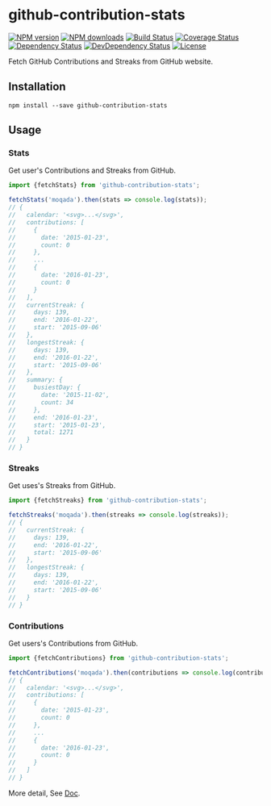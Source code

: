 # github-contribution-stats

[![NPM version][npm-image]][npm-url]
[![NPM downloads][npm-download-image]][npm-download-url]
[![Build Status][travis-image]][travis-url]
[![Coverage Status][codecov-image]][codecov-url]
[![Dependency Status][daviddm-image]][daviddm-url]
[![DevDependency Status][daviddm-dev-image]][daviddm-dev-url]
[![License][license-image]][license-url]

Fetch GitHub Contributions and Streaks from GitHub website.


## Installation

```
npm install --save github-contribution-stats
```


## Usage

### Stats

Get user's Contributions and Streaks from GitHub.

```javascript
import {fetchStats} from 'github-contribution-stats';

fetchStats('moqada').then(stats => console.log(stats));
// {
//   calendar: '<svg>...</svg>',
//   contributions: [
//     {
//       date: '2015-01-23',
//       count: 0
//     },
//     ...
//     {
//       date: '2016-01-23',
//       count: 0
//     }
//   ],
//   currentStreak: {
//     days: 139,
//     end: '2016-01-22',
//     start: '2015-09-06'
//   },
//   longestStreak: {
//     days: 139,
//     end: '2016-01-22',
//     start: '2015-09-06'
//   },
//   summary: {
//     busiestDay: {
//       date: '2015-11-02',
//       count: 34
//     },
//     end: '2016-01-23',
//     start: '2015-01-23',
//     total: 1271
//   }
// }
```


### Streaks

Get uses's Streaks from GitHub.

```javascript
import {fetchStreaks} from 'github-contribution-stats';

fetchStreaks('moqada').then(streaks => console.log(streaks));
// {
//   currentStreak: {
//     days: 139,
//     end: '2016-01-22',
//     start: '2015-09-06'
//   },
//   longestStreak: {
//     days: 139,
//     end: '2016-01-22',
//     start: '2015-09-06'
//   }
// }
```


### Contributions

Get users's Contributions from GitHub.

```javascript
import {fetchContributions} from 'github-contribution-stats';

fetchContributions('moqada').then(contributions => console.log(contributions));
// {
//   calendar: '<svg>...</svg>',
//   contributions: [
//     {
//       date: '2015-01-23',
//       count: 0
//     },
//     ...
//     {
//       date: '2016-01-23',
//       count: 0
//     }
//   ]
// }
```

More detail, See [Doc](https://moqada.github.io/github-contribution-stats/).

[npm-url]: https://www.npmjs.com/package/github-contribution-stats
[npm-image]: https://img.shields.io/npm/v/github-contribution-stats.svg?style=flat-square
[npm-download-url]: https://www.npmjs.com/package/github-contribution-stats
[npm-download-image]: https://img.shields.io/npm/dt/github-contribution-stats.svg?style=flat-square
[travis-url]: https://travis-ci.org/moqada/github-contribution-stats
[travis-image]: https://img.shields.io/travis/moqada/github-contribution-stats.svg?style=flat-square
[daviddm-url]: https://david-dm.org/moqada/github-contribution-stats
[daviddm-image]: https://img.shields.io/david/moqada/github-contribution-stats.svg?style=flat-square
[daviddm-dev-url]: https://david-dm.org/moqada/github-contribution-stats#info=devDependencies
[daviddm-dev-image]: https://img.shields.io/david/dev/moqada/github-contribution-stats.svg?style=flat-square
[codecov-url]: https://codecov.io/github/moqada/github-contribution-stats
[codecov-image]: https://img.shields.io/codecov/c/github/moqada/github-contribution-stats.svg?style=flat-square
[license-url]: http://opensource.org/licenses/MIT
[license-image]: https://img.shields.io/npm/l/github-contribution-stats.svg?style=flat-square
